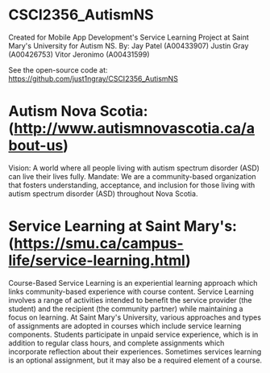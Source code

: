 # CSCI2356_AutismNS
Created for Mobile App Development's Service Learning Project at Saint Mary's University for Autism NS.
By: Jay Patel      (A00433907)
    Justin Gray    (A00426753)
    Vitor Jeronimo (A00431599)

See the open-source code at: https://github.com/just1ngray/CSCI2356_AutismNS

Autism Nova Scotia: (http://www.autismnovascotia.ca/about-us)
===================
Vision:  A world where all people living with autism spectrum disorder (ASD) can live their lives fully.
Mandate: We are a community-based organization that fosters understanding, acceptance, and inclusion for
          those living with autism spectrum disorder (ASD) throughout Nova Scotia.
         
Service Learning at Saint Mary's: (https://smu.ca/campus-life/service-learning.html)
=================================
Course-Based Service Learning is an experiential learning approach which links community-based experience 
with course content. Service Learning involves a range of activities intended to benefit the service 
provider (the student) and the recipient (the community partner) while maintaining a focus on learning. At 
Saint Mary's University, various approaches and types of assignments are adopted in courses which include 
service learning components. Students participate in unpaid service experience, which is in addition to regular 
class hours, and complete assignments which incorporate reflection about their experiences. Sometimes services 
learning is an optional assignment, but it may also be a required element of a course. 
